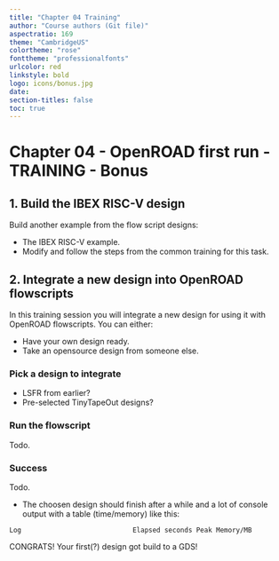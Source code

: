 ```yaml
---
title: "Chapter 04 Training"
author: "Course authors (Git file)"
aspectratio: 169
theme: "CambridgeUS"
colortheme: "rose"
fonttheme: "professionalfonts"
urlcolor: red
linkstyle: bold
logo: icons/bonus.jpg
date:
section-titles: false
toc: true
---
```


# Chapter 04 - OpenROAD first run - TRAINING - Bonus

## 1. Build the IBEX RISC-V design

Build another example from the flow script designs:
- The IBEX RISC-V example.
- Modify and follow the steps from the common training for this task.

## 2. Integrate a new design into OpenROAD flowscripts

In this training session you will integrate a new design for using it with OpenROAD flowscripts.
You can either:
* Have your own design ready.
* Take an opensource design from someone else.

### Pick a design to integrate

* LSFR from earlier?
* Pre-selected TinyTapeOut designs?

### Run the flowscript
Todo.

### Success
Todo.
* The choosen design should finish after a while and a lot of console output with a table (time/memory) like this:
```
Log                            Elapsed seconds Peak Memory/MB

``` 

CONGRATS! Your first(?) design got build to a GDS!